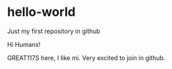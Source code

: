 # hello-world
Just my first repository in github

Hi Humans!

GREAT117S here, I like mi.
Very excited to join in github.
